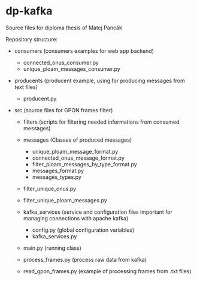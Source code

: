 # dp-kafka

Source files for diploma thesis of Matej Pancák

Repository structure:

- consumers
  (consumers examples for web app backend)
    - connected_onus_consumer.py
    - unique_ploam_messages_consumer.py

- producents
  (producent example, using for producing messages from text files)
    - producent.py

- src
  (source files for GPON frames filter)
    - filters
      (scripts for filtering needed informations from consumed messages)
    - messages
      (Classes of produced messages)
        - unique_ploam_message_format.py
        - connected_onus_message_format.py
        - filter_ploam_messages_by_type_format.py
        - messages_format.py
        - messages_types.py
    - filter_unique_onus.py
    - filter_unique_ploam_messages.py

    - kafka_services
      (service and configuration files important for managing connections with apache kafka)
        - config.py (global configuration variables)
        - kafka_services.py

    - main.py (running class)
    - process_frames.py (process raw data from kafka)

    - read_gpon_frames.py (example of processing frames from .txt files)
